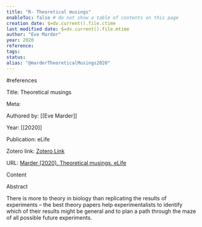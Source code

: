 ```yaml
---
title: "R- Theoretical musings"
enableToc: false # do not show a table of contents on this page
creation date: $=dv.current().file.ctime
last modified date: $=dv.current().file.mtime
author: "Eve Marder"
year: 2020
reference: 
tags: 
status: 
alias: "@marderTheoreticalMusings2020"
---
```

  
#references

Title: Theoretical musings

Meta:

Authored by: [[Eve Marder]]

Year: [[2020]]

Publication: eLife

Zotero link: [Zotero Link](zotero://select/items/7_CPUME8K6)

URL: [Marder (2020). Theoretical musings. eLife](https://doi.org/10.7554/eLife.60703)

Content

Abstract

There is more to theory in biology than replicating the results of experiments – the best theory papers help experimentalists to identify which of their results might be general and to plan a path through the maze of all possible future experiments.